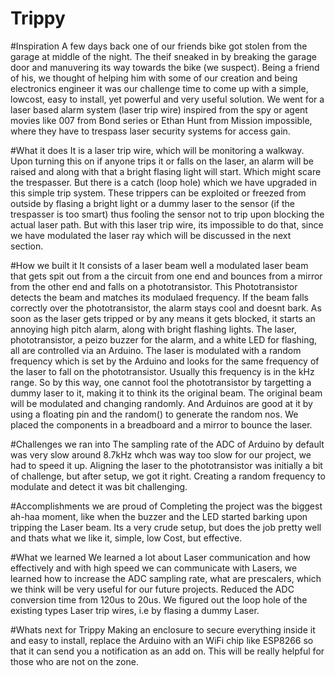 # Trippy


#Inspiration
A few days back one of our friends bike got stolen from the garage at middle of the night. The theif sneaked in by breaking the garage door and manuvering its way towards the bike (we suspect). Being a friend of his, we thought of helping him with some of our creation and being electronics engineer it was our challenge time to come up with a simple, lowcost, easy to install, yet powerful and very useful solution. We went for a laser based alarm system (laser trip wire) inspired from the spy or agent movies like 007 from Bond series or Ethan Hunt from Mission impossible, where they have to trespass laser security systems for access gain.

#What it does
It is a laser trip wire, which will be monitoring a walkway. Upon turning this on if anyone trips it or falls on the laser, an alarm will be raised and along with that a bright flasing light will start. Which might scare the trespasser. But there is a catch (loop hole) which we have upgraded in this simple trip system. These trippers can be exploited or freezed from outside by flasing a bright light or a dummy laser to the sensor (if the trespasser is too smart) thus fooling the sensor not to trip upon blocking the actual laser path. But with this laser trip wire, its impossible to do that, since we have modulated the laser ray which will be discussed in the next section. 

#How we built it
It consists of a laser beam well a modulated laser beam that gets spit out from a the circuit from one end and bounces from a mirror from the other end and falls on a phototransistor. This Phototransistor detects the beam and matches its modulaed frequency. If the beam falls correctly over the phototransistor, the alarm stays cool and doesnt bark. As soon as the laser gets tripped or by any means it gets blocked, it starts an annoying high pitch alarm, along with bright flashing lights. The laser, phototransistor, a peizo buzzer for the alarm, and a white LED for flashing, all are controlled via an Arduino. The laser is modulated with a random frequency which is set by the Arduino and looks for the same frequency of the laser to fall on the phototransistor. Usually this frequency is in the kHz range. So by this way, one cannot fool the phototransistor by targetting a dummy laser to it, making it to think its the original beam. The original beam will be modulated and changing randomly. And Arduinos are good at it by using a floating pin and the random() to generate the random nos. We placed the components in a breadboard and a mirror to bounce the laser.

#Challenges we ran into
The sampling rate of the ADC of Arduino by default was very slow around 8.7kHz whch was way too slow for our project, we had to speed it up. Aligning the laser to the phototransistor was initially a bit of challenge, but after setup, we got it right. Creating a random frequency to modulate and detect it was bit challenging.

#Accomplishments we are proud of
Completing the project was the biggest ah-haa moment, like when the buzzer and the LED started barking upon tripping the Laser beam. Its a very crude setup, but does the job pretty well and thats what we like it, simple, low Cost, but effective.

#What we learned
We learned a lot about Laser communication and how effectively and with high speed we can communicate with Lasers, we learned how to increase the ADC sampling rate, what are prescalers, which we think will be very useful for our future projects. Reduced the ADC conversion time from 120us to 20us. We figured out the loop hole of the existing types Laser trip wires, i.e  by flasing a dummy Laser. 

#Whats next for Trippy
Making an enclosure to secure everything inside it and easy to install, replace the Arduino with an WiFi chip like ESP8266 so that it can send you a notification as an add on. This will be really helpful for those who are not on the zone.
